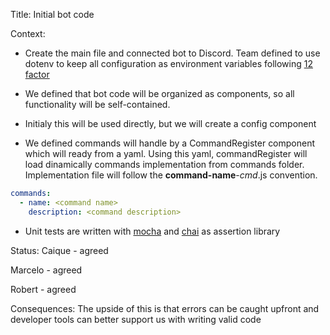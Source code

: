 Title: Initial bot code

Context:
* Create the main file and connected bot to Discord. Team defined to use dotenv to keep all configuration as environment variables following [12 factor](https://12factor.net/pt_br/config)

* We defined that bot code will be organized as components, so all functionality will be self-contained.

* Initialy this will be used directly, but we will create a config component
* We defined commands will handle by a CommandRegister component which will ready from a yaml.
Using this yaml, commandRegister will load dinamically commands implementation from commands folder. Implementation file will follow the **command-name**-*cmd*.js convention.
```yaml
commands:
  - name: <command name>
    description: <command description>
```

* Unit tests are written with [mocha](https://mochajs.org/) and [chai](https://github.com/chaijs/chai) as assertion library



Status:
Caique - agreed

Marcelo - agreed

Robert - agreed

Consequences:
The upside of this is that errors can be caught upfront and developer tools can better support us with writing valid code